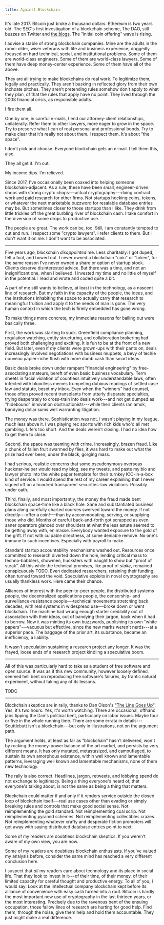 ```yaml
---
title: Against Blockchain
---
```


It's late 2017.  Bitcoin just broke a thousand dollars.  Ethereum is two years old.  The SEC's first investigation of a blockchain scheme, The DAO, still buzzes on Twitter and [the blogs](https://writing.kemitchell.com/2017/07/25/DAO-Report-of-Investigation.html).  The "initial coin offering" wave is rising.

I advise a stable of strong blockchain companies.  Mine are the adults in the room: older, wiser veterans with life and business experience, doggedly focused on hard technical, social, and institutional problems.  Some of them are world-class engineers.  Some of them are world-class lawyers.  Some of them have deep money-center experience.  Some of them have all of the above.

They are all trying to make blockchains do real work.  To legitimize them, legally and practically.  They aren't basking in reflected glory from their own inchoate pitches.  They aren't pretending rules somehow don't apply to what they plan, of that the rules that apply have no point.  They lived through the 2008 financial crisis, as responsible adults.

I fire them all.

One by one, in careful e-mails, I end our attorney-client relationships, unilaterally.  Refer them to other lawyers, more eager to grow in the space.  Try to preserve what I can of real personal and professional bonds.  Try to make clear that it's really not about them.  I respect them.  It's about "the space".

I don't pick and choose.  Everyone blockchain gets an e-mail.  I tell them this, also.

They all get it.  I'm out.

My income dips.  I'm relieved.

Since 2017, I've occasionally been coaxed into helping someone blockchain-adjacent.  As a rule, these have been small, engineer-driven shops with strong crypto chops---actual cryptography---doing contract work and paid research for other firms.  Not startups hocking coins, tokens, or whatever the next marketable buzzword for resalable database entries may be.  But sometimes closer to those startups than I like.  They drink from little trickles off the great burbling river of blockchain cash.  I take comfort in the diversion of some drops to productive use.

The people are great.  The work can be, too.  Still, I am constantly tempted to cut and run.  I respect some "crypto lawyers".  I refer clients to them.  But I don't want it on me.  I don't want to be associated.

---

Five years ago, blockchain _disappointed_ me.  Less charitably: I got duped, felt a fool, and bowed out.  I never owned a blockchain "coin" or "token", for the same reason I've never owned a share or option of startup stock.  Clients deserve disinterested advice.  But there was a time, and not an insignificant one, when I believed.  I invested my time and no little of myself in the potential.  I read and wrote and coded quite a bit.

A part of me still wants to believe, at least in the technology, as a nascent line of research.  But my faith in the capacity of the people, the ideas, and the institutions inhabiting the space to actually carry that research to meaningful fruition and apply it to the needs of man is gone.  The very human context in which the tech is firmly embedded has gone wrong.

To make things more concrete, my immediate reasons for bailing out were basically three.

First, the work was starting to suck.  Greenfield compliance planning, regulation watching, entity structuring, and collaboration brokering had proved both challenging and exciting.  It is fun to be at the front of a new field.  But later, even if _my_ clients were grown-ups with their pants on, deals increasingly involved negotiations with business muppets, a bevy of techie nouveau papier-riche flush with more dumb cash than smart ideas.

Basic deals broke down under rampant "financial engineering" by free-associating amateurs, bereft of even basic business vocabulary.  Term sheets in facial violation of countless intuitively understandable laws, often infected with bloodless memes trumpeting dubious readings of settled case law and statute, beset my inbox.  Even when the "winners" had counsel, those often proved recent transplants from utterly disparate specialties, trying desperately to cross-train into deals work---and not get dumped as "hidebound" innovation obstructionists---while their clients ran amok, bandying dollar sums well warranting litigation.

The money was there.  Sophistication was not.  I wasn't playing in my league, much less above it.  I was playing rec sports with rich kids who'd all met gambling.  Life's too short.  And the deals weren't closing.  I had no idea how to get them to close.

Second, the space was teeming with crime.  Increasingly, brazen fraud.  Like a chunk of fallen fruit swarmed by flies, it was hard to make out what the prize had ever been, under the black, gorging mass.

I had serious, realistic concerns that some pseudonymous overseas huckster-helper would read my blog, see my tweets, and paste my bio and lawyer photo into the white paper template for their turnkey ICO-in-a-box kind of service.  I would spend the rest of my career explaining that I never signed off on a hundred transparent securities-law violations.  Possibly under oath.

Third, finally, and most importantly, the money the fraud made bent blockchain space-time like a black hole.  Sane and substantiated business plans along carefully charted courses swerved toward the money.  If not directly---offer a coin!---than by accommodating, serving, or supplying those who did.  Months of careful back-and-forth got scrapped as even saner operators glanced over shoulders at what the less astute seemed to be getting away with, en masse.  Everybody wanted exposure to the gold of the grift.  If not with culpable directness, at some deniable remove.  No one's immune to such incentives.  Especially with payroll to make.

Standard startup accountability mechanisms washed out.  Resources once committed to research diverted down the hole, lending critical mass to techno-babblers, showmen, hucksters with naught to show but "proof of steak".  All this while the technical promises, like proof of _stake_, remained conspicuously TODO.  Even dedicated researchers, retaining their funding, often turned toward the void.  Speculative exploits in novel cryptography are usually thankless work.  Here came their chance.

Alliances of interest with the peer-to-peer people, the distributed systems people, the decentralized applications people, the censorship- and surveillance-resistance people---technical movements stretching back decades, with real systems in widespread use---broke down or went blockchain.  The machine had wrung enough starter credibility out of association with their ideas, out of bandying their jargon, back when it had to borrow.  Now it was minting its own buzzwords, publishing its own "white papers"---vacuous but effective, since the new marks weren't nerds---at a superior pace.  The baggage of the prior art, its substance, became an inefficiency, a liability.

It wasn't speculation sustaining a research project any longer.  It was the frayed, loose ends of a research project kindling a speculative boom.

---

All of this was particularly hard to take as a student of free software and open source.  It was as if this new community, however loosely defined, seemed hell bent on reproducing free software's failures, by frantic natural experiment, without taking any of its lessons.

TODO

---

Blockchain skeptics are in rally, thanks to Dan Olson's ["The Line Goes Up"](https://www.youtube.com/watch?v=YQ_xWvX1n9g).  Yes, it's two hours.  Yes, it's worth watching.  There are occasional, offhand jabs tipping the Dan's political bent, particularly on labor issues.  Maybe four or five in the whole running time.  There are some errata in details---Scuttlebutt isn't a blockchain---but only in illustrations, not on the argument path.

The argument holds, at least as far as "blockchain" hasn't delivered, won't by rocking the money-power balance of the art market, and persists by very different means.  It has only mutated, metastasized, and camouflaged, to sustain its own amorphous existence, within well known and lamentable patterns, leveraging well known and lamentable mechanisms, none of them new technology.

The rally is also correct.  Headlines, jargon, retweets, and lobbying spend do not exchange to legitimacy.  Being a thing everyone's heard of, that everyone's talking about, is not the same as being a thing that matters.

Blockchain could matter if and only if it renders service outside the closed loop of blockchain itself---real use cases other than evading or simply breaking rules and controls that make good social sense.  Not reimplementing the gold standard.  Not reimplementing coal scrip.  Not reimplementing pyramid schemes.  Not reimplementing collectibles crazes.  Not reimplementing whatever crafty and desperate fiction promoters will get away with saying distributed database entries point to next.

Some of my readers are doubtless blockchain skeptics.  If you weren't aware of my own view, you are now.

Some of my readers are doubtless blockchain enthusiasts.  If you've valued my analysis before, consider the same mind has reached a very different conclusion here.

I suspect that _all_ my readers care about technology and its place in social life.  That they look to invest in it---of their time, of their money, of their limited capacity for careful thought and productive energy.  To all of you, I would say: Look at the intellectual company blockchain kept before its alliance of convenience with easy cash turned into a rout.  Bitcoin is hardly the most important new use of cryptography in the last thirteen years, or the most interesting.  Precisely due to the ravenous bent of the ensuing occupation, those fallow lines of research are hurting for good help.  Find them, through the noise, give them help and hold them accountable.  They just might make a real difference.
